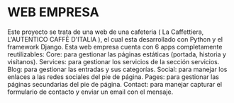 # WEB EMPRESA
Este proyecto se trata de una web de una cafeteria ( La Caffettiera, L'AUTENTICO CAFFÈ D'ITALIA ), el cual esta desarrollado con Python y el framework Django.
Esta web empresa cuenta con 6 apps completamente reutilizables:
    Core: para gestionar las páginas estáticas (portada, historia y visítanos).
    Services: para gestionar los servicios de la sección servicios.
    Blog: para gestionar las entradas y sus categorías.
    Social: para manejar los enlaces a las redes sociales del pie de página.
    Pages: para gestionar las páginas secundarias del pie de página.
    Contact: para manejar capturar el formulario de contacto y enviar un email con el mensaje.


